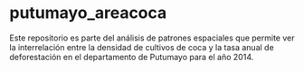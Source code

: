 # putumayo_areacoca
Este repositorio es parte del análisis de patrones espaciales que permite ver la interrelación entre la densidad de cultivos de coca y la tasa anual de deforestación en el departamento de Putumayo para el año 2014.